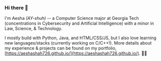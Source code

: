 ### Hi there 👋
I'm Aesha *(AY-shuh)* -- a Computer Science major at Georgia Tech (concentrations in Cybersecurity and Artificial Intelligence) with a minor in Law, Science, & Technology. <br>

I mostly build with Python, Java, and HTML/CSS/JS, but I also love learning new languages/stacks (currently working on C/C++!). More details about my experience & projects can be found on my portfolio, [https://aeshashah726.github.io/](https://aeshashah726.github.io/). 🚀✨



